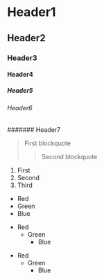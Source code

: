# Header1
## Header2
### Header3
#### Header4
##### Header5
###### Header6
####### Header7

> First blockquote
>	> Second blockquote

1. First
3. Second
2. Third

* Red
 * Green
  * Blue

+ Red
	+ Green
		+ Blue

- Red
	- Green
		- Blue
